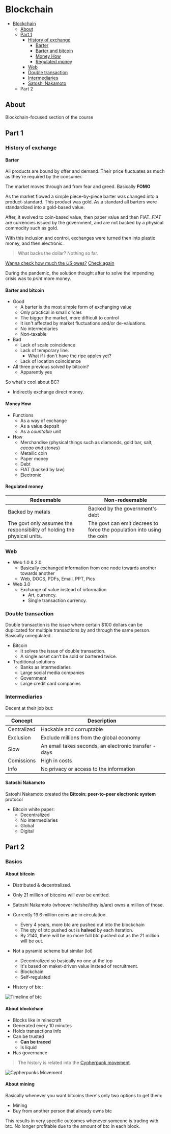 # Blockchain

<!--toc:start-->

- [Blockchain](#blockchain)
  - [About](#about)
  - [Part 1](#part-1)
    - [History of exchange](#history-of-exchange)
      - [Barter](#barter)
      - [Barter and bitcoin](#barter-and-bitcoin)
      - [Money How](#money-how)
      - [Regulated money](#regulated-money)
    - [Web](#web)
    - [Double transaction](#double-transaction)
    - [Intermediaries](#intermediaries)
    - [Satoshi Nakamoto](#satoshi-nakamoto)
  - Part 2
    <!--toc:end-->

## About

Blockchain-focused section of the course

## Part 1

### History of exchange

#### Barter

All products are bound by offer and demand.
Their price fluctuates as much as they're required by the consumer.

The market moves through and from fear and greed. Basically **FOMO**

As the market flowed a simple piece-by-piece barter was changed into a product-standard.
This product was gold.
As a standard all barters were standardized into a gold-based value.

After, it evolved to coin-based value, then paper value and then FIAT.
_FIAT_ are currencies issued by the government,
and are not backed by a physical commodity such as gold.

With this inclusion and control,
exchanges were turned then into plastic money, and then electronic.

> What backs the dollar?
> Nothing so far.

[Wanna check how much the _US_ owes?](https://www.imf.org/en/Countries/USA)
[Check again](https://www.usdebtclock.org)

During the pandemic,
the solution thought after to solve the impending crisis was to _print_ more money.

#### Barter and bitcoin

- Good
  - A barter is the most simple form of exchanging value
  - Only practical in small circles
  - The bigger the market, more difficult to control
  - It isn't affected by market fluctuations and/or de-valuations.
  - No intermediaries
  - Non-taxable
- Bad
  - Lack of scale coincidence
  - Lack of temporary line.
    - What if i don't have the ripe apples yet?
  - Lack of location coincidence
- All three previous solved by bitcoin?
  - Apparently yes

So what's cool about BC?

- Indirectly exchange direct money.

#### Money How

- Functions
  - As a way of exchange
  - As a value deposit
  - As a _countable_ unit
- How
  - Merchandise (physical things such as diamonds, gold bar, salt, _cacao and stones_)
  - Metallic coin
  - Paper money
  - Debt
  - FIAT (backed by law)
  - Electronic

#### Regulated money

| Redeemable                                                              | Non-redeemable                                                        |
| ----------------------------------------------------------------------- | --------------------------------------------------------------------- |
| Backed by metals                                                        | Backed by the government's debt                                       |
| The govt only assumes the responsibility of holding the physical units. | The govt can emit decrees to force the population into using the coin |

### Web

- Web 1.0 & 2.0
  - Basically exchanged information from one node towards another towards another
  - Web, DOCS, PDFs, Email, PPT, Pics
- Web 3.0
  - Exchange of value instead of information
    - Art, currency.
    - Single transaction currency.

### Double transaction

Double transaction is the issue where certain $100 dollars can be duplicated
for multiple transactions by and through the same person. Basically unregulated.

- Bitcoin
  - It solves the issue of double transaction.
  - A single asset can't be sold or bartered twice.
- Traditional solutions
  - Banks as intermediaries
  - Large social media companies
  - Government
  - Large credit card companies

### Intermediaries

Decent at their job but:

| Concept     | Description                                           |
| ----------- | ----------------------------------------------------- |
| Centralized | Hackable and corruptable                              |
| Exclusion   | Exclude millions from the global economy              |
| Slow        | An email takes seconds, an electronic transfer - days |
| Comissions  | High in costs                                         |
| Info        | No privacy or access to the information               |

#### Satoshi Nakamoto

Satoshi Nakamoto created the **Bitcoin: peer-to-peer electronic system** protocol

- Bitcoin white paper:
  - Decentralized
  - No intermediaries
  - Global
  - Digital

## Part 2

### Basics

#### About bitcoin

- Distributed & decentralized.
- Only 21 million of bitcoins will ever be emitted.
- Satoshi Nakamoto (whoever he/she/they is/are) owns a million of those.
- Currently 19.6 million coins are in circulation.
  - Every 4 years, more btc are pushed out into the blockchain
  - The qty of btc pushed out is **halved** by each iteration.
  - By 2140, there will be no more full btc pushed out as the 21 million will be out.
- Not a pyramid scheme but similar (lol)

  - Decentralized so basically no one at the top
  - It's based on maket-driven value instead of recruitment.
  - Blockchain
  - Self-regulated

- History of btc:

![Timeline of btc](./img/btc_prehistory.jpeg)

#### About blockchain

- Blocks like in minecraft
- Generated every 10 minutes
- Holds transactions info
- Can be trusted
  - **Can be traced**
  - Is liquid
- Has governance

> The history is related into the [Cypherpunk movement](https://nakamoto.com/the-cypherpunks/).

![Cypherpunks Movement](./img/cypherpunk_wired.jpg)

#### About mining

Basically whenever you want bitcoins there's only two options to get them:

- Mining
- Buy from another person that already owns btc

This results in very specific outcomes whenever someone is trading with btc.
No longer profitable due to the amount of btc in each block.
